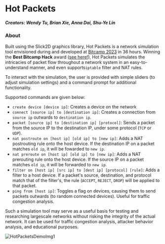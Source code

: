 # Hot Packets
##### Creators: Wendy Tu, Brian Xie, Anna Dai, Shu-Ye Lin

### About
Built using the Slick2D graphics library, Hot Packets is a network simulation tool envisioned during and developed at <a href = "https://bitcamp2023.devpost.com/?ref_feature=challenge&ref_medium=discover">Bitcamp 2023</a> in 36 hours. Winning the **Best Bitcamp Hack** award (<a href = "https://devpost.com/software/hot-packets?ref_content=user-portfolio&ref_feature=in_progress">see here!</a>), Hot Packets simulates the intricacies of packet flow throughout a network system in an easy-to-understand manner, and even supports`iptable` filter and NAT rules.

To interact with the simulation, the user is provided with simple sliders (to adjust simulation settings) and a command prompt for additional functionality. 

Supported commands are given below:
- `create device [device ip]`: Creates a device on the network
- `connect [source ip] to [destination ip]`: Creates a connection from `source ip` outwards to `destination ip`. 
- `packet [source ip] to [destination ip] [protocol]`: Sends a packet from the source IP to the destination IP, under some protocol (`TCP` or `UDP`).
- `nat postroute on [host ip] [old ip] to [new ip]`: Adds a NAT postrouting rule onto the host device. If the destination IP on a packet matches `old ip`, it will be fowarded to `new ip`.
- `nat preroute on [host ip] [old ip] to [new ip]`: Adds a NAT prerouting rule onto the host device. If the source IP on a packet matches `old ip`, it will be forwarded to `new ip`.
- `filter on [host ip] [src ip] to [dest ip] [protocol] [rule]`: Adds a filter to a host device. If a packet's source, destination, and protocol match that of the filter's, the rule (`ACCEPT`, `REJECT`, `DROP`) will be applied to that packet.
- `ping from [host ip]`: Toggles a flag on devices, causing them to send packets outwards (to random connected devices). Useful for traffic congestion analysis.

Such a simulation tool may serve as a useful basis for testing and researching largescale networks without risking the integrity of the actual network. It can be used for traffic congestion analysis, attacker behavior analysis, and educational purposes.

![HotPacketsDemoImg1](https://user-images.githubusercontent.com/73412642/230796645-d6ce5234-52f8-4b00-8424-7d6ef2ceb96a.png)
